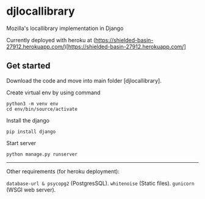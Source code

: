 # djlocallibrary

Mozilla's locallibrary implementation in Django

Currently deployed with heroku at (https://shielded-basin-27912.herokuapp.com/)[https://shielded-basin-27912.herokuapp.com/]

## Get started

Download the code and move into main folder [djlocallibrary].

Create virtual env by using command

```
python3 -m venv env
cd env/bin/source/activate
```

Install the django

```
pip install django
```

Start server

```
python manage.py runserver
```

---

Other requirements (for heroku deployment):

`database-url & psycopg2` (PostgresSQL).
`whitenoise` (Static files).
`gunicorn` (WSGI web server).
